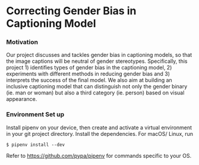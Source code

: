 # Correcting Gender Bias in Captioning Model

### Motivation
Our project discusses and tackles gender bias in captioning models, so that the image captions will be neutral of gender stereotypes. Specifically, this project 1) identifies types of gender bias in the captioning model, 2) experiments with different methods in reducing gender bias and 3) interprets the success of the final model. We also aim at building an inclusive captioning model that can distinguish not only the gender binary (ie. man or woman) but also a third category (ie. person) based on visual appearance.

### Environment Set up
Install pipenv on your device, then create and activate a virtual environment in your git project directory. Install the dependencies.
For macOS/ Linux, run
```
$ pipenv install --dev
```
Refer to https://github.com/pypa/pipenv for commands specific to your OS.

